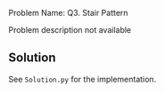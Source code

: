 Problem Name: Q3. Stair Pattern

Problem description not available

## Solution

See `Solution.py` for the implementation.